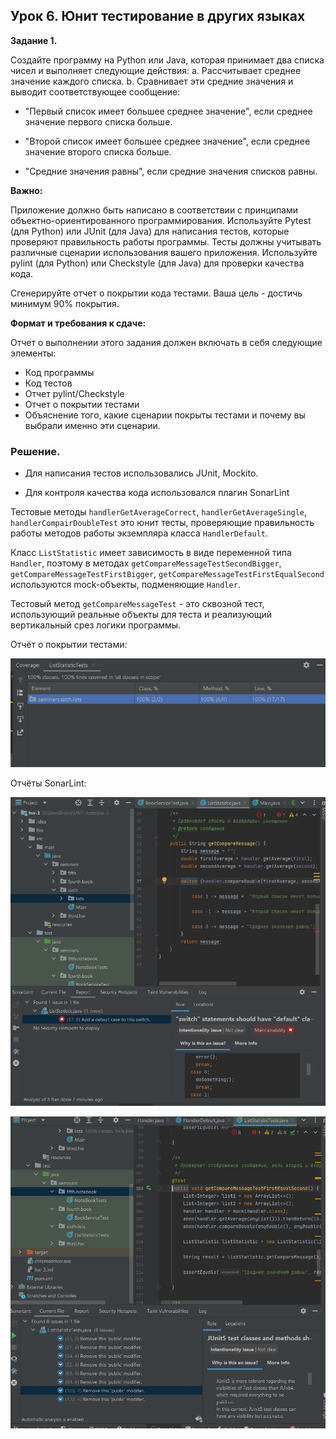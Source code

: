  ## Урок 6. Юнит тестирование в других языках

 **Задание 1.** 
 
 Создайте программу на Python или Java, которая принимает два списка чисел и выполняет следующие действия:
a. Рассчитывает среднее значение каждого списка.
b. Сравнивает эти средние значения и выводит соответствующее сообщение:

- "Первый список имеет большее среднее значение", если среднее значение первого списка больше.

- "Второй список имеет большее среднее значение", если среднее значение второго списка больше.

- "Средние значения равны", если средние значения списков равны.

**Важно:**

Приложение должно быть написано в соответствии с принципами объектно-ориентированного программирования. 
Используйте Pytest (для Python) или JUnit (для Java) для написания тестов, которые проверяют правильность работы программы. Тесты должны учитывать различные сценарии использования вашего приложения.
Используйте pylint (для Python) или Checkstyle (для Java) для проверки качества кода.

Сгенерируйте отчет о покрытии кода тестами. Ваша цель - достичь минимум 90% покрытия.

**Формат и требования к сдаче:** 

Отчет о выполнении этого задания должен включать в себя следующие элементы:
- Код программы
- Код тестов
- Отчет pylint/Checkstyle
- Отчет о покрытии тестами
- Объяснение того, какие сценарии покрыты тестами и почему вы выбрали именно эти сценарии.

### Решение.

- Для написания тестов использовались JUnit, Mockito. 

- Для контроля качества кода использовался плагин SonarLint

Тестовые методы `handlerGetAverageCorrect`, `handlerGetAverageSingle`, `handlerCompairDoubleTest` это юнит тесты, проверяющие правильность работы методов работы экземпляра класса `HandlerDefault`.

Класс `ListStatistic` имеет зависимость в виде переменной типа `Handler`, поэтому в методах `getCompareMessageTestSecondBigger`, `getCompareMessageTestFirstBigger`, `getCompareMessageTestFirstEqualSecond` используются mock-объекты, подменяющие `Handler`.

Тестовый метод `getCompareMessageTest` - это сквозной тест, использующий реальные объекты для теста и реализующий вертикальный срез логики программы.

Отчёт о покрытии тестами:

![scr-1](./images/scr-1.jpg)

Отчёты SonarLint:

![scr-2](./images/scr-2.jpg)

![scr-3](./images/scr-3.jpg)